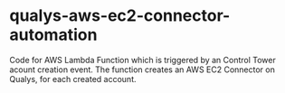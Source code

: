 # qualys-aws-ec2-connector-automation
Code for AWS Lambda Function which is triggered by an Control Tower acount creation event. The function creates an AWS EC2 Connector on Qualys, for each created account.
